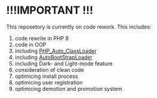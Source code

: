 # !!!IMPORTANT !!!

This reposetory is currently on code rework.
This includes:
<ol>
  <li>code rewrite in PHP 8</li>
  <li>code in OOP</li>
  <li> including <a href="https://github.com/PassCody/PHP_Auto_ClassLoader">PHP_Auto_ClassLoader</a></li>
  <li> including <a href="https://github.com/PassCody/AutoBootStrapLoader">AutoBootStrapLoader</a></li>
  <li>including Dark- and Light-mode feature</li>
  <li>consideration of clean code</li>
  <li>optimicing install process</li>
  <li>optimicing user registration</li>
  <li>optimicing demotion and promotion system</li>
</ol>
